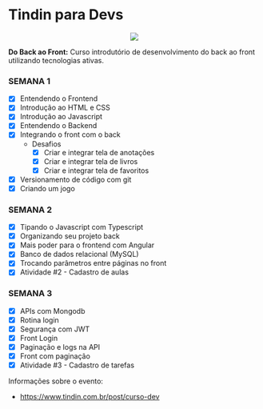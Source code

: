 # Tindin para Devs
<p align="center"> 
    <img           src="https://static.wixstatic.com/media/134f29_afc8e97c5bbc428b9643e1028c5b2e6f~mv2.png/v1/fill/w_360,h_360,al_c,q_95/134f29_afc8e97c5bbc428b9643e1028c5b2e6f~mv2.webp">
</p>

**Do Back ao Front:** Curso introdutório de desenvolvimento do back ao front utilizando tecnologias ativas.

### **SEMANA 1**

- [x] Entendendo o Frontend
- [x] Introdução ao HTML e CSS
- [x] Introdução ao Javascript
- [x] Entendendo o Backend
- [x] Integrando o front com o back
    - Desafios
        - [x] Criar e integrar tela de anotações
        - [x] Criar e integrar tela de livros
        - [x] Criar e integrar tela de favoritos
- [x] Versionamento de código com git
- [x] Criando um jogo

### **SEMANA 2**

- [x] Tipando o Javascript com Typescript
- [x] Organizando seu projeto back
- [x] Mais poder para o frontend com Angular
- [x] Banco de dados relacional (MySQL)
- [x] Trocando parâmetros entre páginas no front
- [x] Atividade #2 - Cadastro de aulas

### **SEMANA 3**

- [x] APIs com Mongodb
- [x] Rotina login
- [x] Segurança com JWT
- [x] Front Login
- [x] Paginação e logs na API
- [x] Front com paginação
- [x] Atividade #3 - Cadastro de tarefas

Informações sobre o evento: 
 - https://www.tindin.com.br/post/curso-dev
